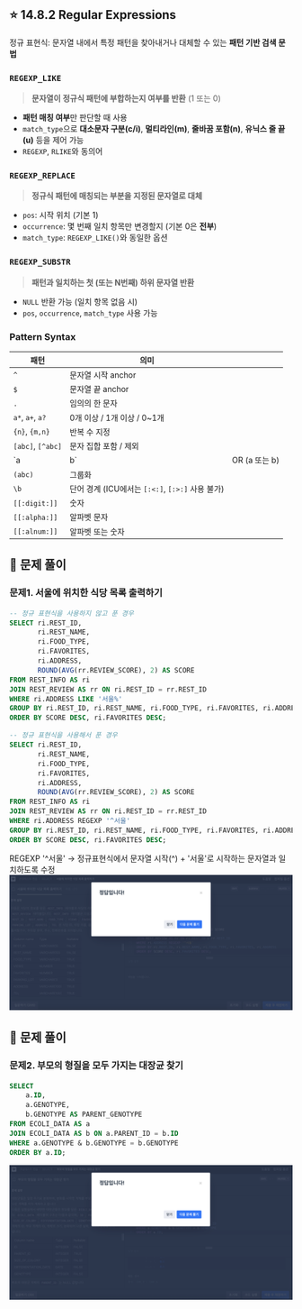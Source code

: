 ## ⭐️ 14.8.2 Regular Expressions
정규 표현식: 문자열 내에서 특정 패턴을 찾아내거나 대체할 수 있는 **패턴 기반 검색 문법**

### `REGEXP_LIKE`

> **문자열이 정규식 패턴에 부합하는지 여부를 반환** (1 또는 0)

* **패턴 매칭 여부**만 판단할 때 사용
* `match_type`으로 **대소문자 구분(c/i)**, **멀티라인(m)**, **줄바꿈 포함(n)**, **유닉스 줄 끝(u)** 등을 제어 가능
* `REGEXP`, `RLIKE`와 동의어

### `REGEXP_REPLACE`

> **정규식 패턴에 매칭되는 부분을 지정된 문자열로 대체**

* `pos`: 시작 위치 (기본 1)
* `occurrence`: 몇 번째 일치 항목만 변경할지 (기본 0은 **전부**)
* `match_type`: `REGEXP_LIKE()`와 동일한 옵션

### `REGEXP_SUBSTR`

> **패턴과 일치하는 첫 (또는 N번째) 하위 문자열 반환**

* `NULL` 반환 가능 (일치 항목 없음 시)
* `pos`, `occurrence`, `match_type` 사용 가능

### Pattern Syntax

| 패턴                | 의미                                    |             |
| ----------------- | ------------------------------------- | ----------- |
| `^`               | 문자열 시작 anchor                         |             |
| `$`               | 문자열 끝 anchor                          |             |
| `.`               | 임의의 한 문자                              |             |
| `a*`, `a+`, `a?`  | 0개 이상 / 1개 이상 / 0\~1개                 |             |
| `{n}`, `{m,n}`    | 반복 수 지정                               |             |
| `[abc]`, `[^abc]` | 문자 집합 포함 / 제외                         |             |
| \`a               | b\`                                   | OR (a 또는 b) |
| `(abc)`           | 그룹화                                   |             |
| `\b`              | 단어 경계 (ICU에서는 `[:<:]`, `[:>:]` 사용 불가) |             |
| `[[:digit:]]`     | 숫자                                    |             |
| `[[:alpha:]]`     | 알파벳 문자                                |             |
| `[[:alnum:]]`     | 알파벳 또는 숫자                             |             |

## 📝 문제 풀이
### 문제1. 서울에 위치한 식당 목록 출력하기
```sql
-- 정규 표현식을 사용하지 않고 푼 경우
SELECT ri.REST_ID, 
       ri.REST_NAME, 
       ri.FOOD_TYPE, 
       ri.FAVORITES, 
       ri.ADDRESS, 
       ROUND(AVG(rr.REVIEW_SCORE), 2) AS SCORE
FROM REST_INFO AS ri
JOIN REST_REVIEW AS rr ON ri.REST_ID = rr.REST_ID
WHERE ri.ADDRESS LIKE '서울%'
GROUP BY ri.REST_ID, ri.REST_NAME, ri.FOOD_TYPE, ri.FAVORITES, ri.ADDRESS
ORDER BY SCORE DESC, ri.FAVORITES DESC;
```
```sql
-- 정규 표현식을 사용해서 푼 경우
SELECT ri.REST_ID, 
       ri.REST_NAME, 
       ri.FOOD_TYPE, 
       ri.FAVORITES, 
       ri.ADDRESS, 
       ROUND(AVG(rr.REVIEW_SCORE), 2) AS SCORE
FROM REST_INFO AS ri
JOIN REST_REVIEW AS rr ON ri.REST_ID = rr.REST_ID
WHERE ri.ADDRESS REGEXP '^서울'
GROUP BY ri.REST_ID, ri.REST_NAME, ri.FOOD_TYPE, ri.FAVORITES, ri.ADDRESS
ORDER BY SCORE DESC, ri.FAVORITES DESC;
```
REGEXP '^서울' → 정규표현식에서 문자열 시작(^) + '서울'로 시작하는 문자열과 일치하도록 수정
<img src="./image/week5_1.png" width="600"/>


## 📝 문제 풀이
### 문제2. 부모의 형질을 모두 가지는 대장균 찾기
```sql
SELECT
    a.ID,
    a.GENOTYPE,
    b.GENOTYPE AS PARENT_GENOTYPE
FROM ECOLI_DATA AS a
JOIN ECOLI_DATA AS b ON a.PARENT_ID = b.ID
WHERE a.GENOTYPE & b.GENOTYPE = b.GENOTYPE
ORDER BY a.ID;
```
<img src="./image/week5_2.png" width="600"/>

